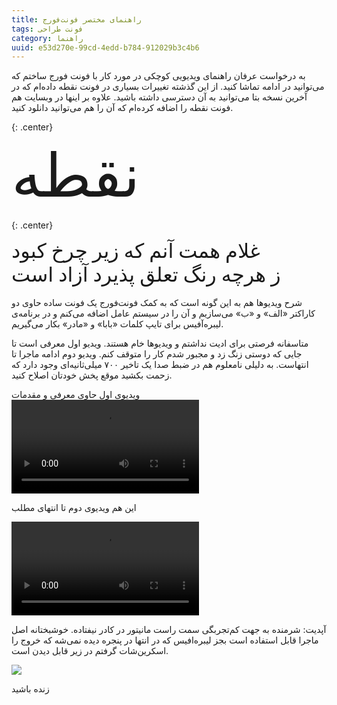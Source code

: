 ```yaml
---
title: راهنمای مختصر فونت‌فورج
tags: فونت طراحی
category: راهنما
uuid: e53d270e-99cd-4edd-b784-912029b3c4b6
---
```

به درخواست عرفان راهنمای ویدیویی کوچکی در مورد کار با فونت فورج ساختم که می‌توانید در ادامه تماشا کنید. از این گذشته تغییرات بسیاری در فونت نقطه داده‌ام که در آخرین نسخه بتا می‌توانید به آن دسترسی داشته باشید. علاوه بر اینها در وبسایت هم فونت نقطه را اضافه کرده‌ام که آن را هم می‌توانید دانلود کنید.

{: .center}
<div style="font-family: noqte;font-size: 96px;">
نقطه
</div>

{: .center}
<div style="font-family: noqte;font-size: 32px;">
غلام همت آنم که زیر چرخ کبود
<br>
ز هرچه رنگ تعلق پذیرد آزاد است
</div>
<br>
شرح ویدیوها هم به این گونه است که به کمک فونت‌فورج یک فونت ساده حاوی دو کاراکتر «الف» و «ب» می‌سازیم و آن را در سیستم عامل اضافه می‌کنم و در برنامه‌ی لیبره‌آفیس برای تایپ کلمات «بابا» و «مادر» بکار می‌گیریم.

متاسفانه فرصتی برای ادیت نداشتم و ویدیوها خام هستند. ویدیو اول معرفی است تا جایی که دوستی زنگ زد و مجبور شدم کار را متوقف کنم. ویدیو دوم ادامه ماجرا تا انتهاست. به دلیلی نامعلوم هم در ضبط صدا یک تاخیر ۷۰۰ میلی‌ثانیه‌ای وجود دارد که زحمت بکشید موقع پخش خودتان اصلاح کنید.

ویدیوی اول حاوی معرفی و مقدمات
<video controls>
  <source src="https://mehdix.org/~mx/fontforge/2022-04-10-fontforge-p1.mp4" type="video/mp4">
Your browser does not support the video tag.
</video>

این هم ویدیوی دوم تا انتهای مطلب

<video controls>
  <source src="https://mehdix.org/~mx/fontforge/2022-04-10-fontforge-p2.mp4" type="video/mp4">
Your browser does not support the video tag.
</video>

آپدیت: شرمنده به جهت کم‌تجربگی سمت راست مانیتور در کادر نیفتاده. خوشبختانه اصل ماجرا قابل استفاده است بجز لیبره‌افیس که در انتها در پنجره دیده نمی‌شه که خروج را اسکرین‌شات گرفتم در زیر قابل دیدن است.

![](assets/pimg/fontforge_baba.png)

زنده باشید
